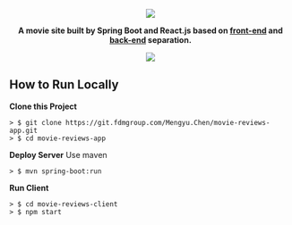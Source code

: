 <div align="center">

![](https://git.fdmgroup.com/Mengyu.Chen/movie-reviews-app/raw/master/docs/movie-reviews-logo.jpg)

**A movie site built by Spring Boot and React.js based on [front-end](https://github.com/InnoFang/jokul/tree/master/jokul-client) and [back-end](https://github.com/InnoFang/jokul/tree/master/jokul-server) separation.**

![](https://img.shields.io/badge/react-17.0.2-blue?style=for-the-badge)

</div>

## How to Run Locally

**Clone this Project**

```
> $ git clone https://git.fdmgroup.com/Mengyu.Chen/movie-reviews-app.git
> $ cd movie-reviews-app
```

**Deploy Server**
Use maven

```
> $ mvn spring-boot:run
```

**Run Client**
```
> $ cd movie-reviews-client
> $ npm start
```

